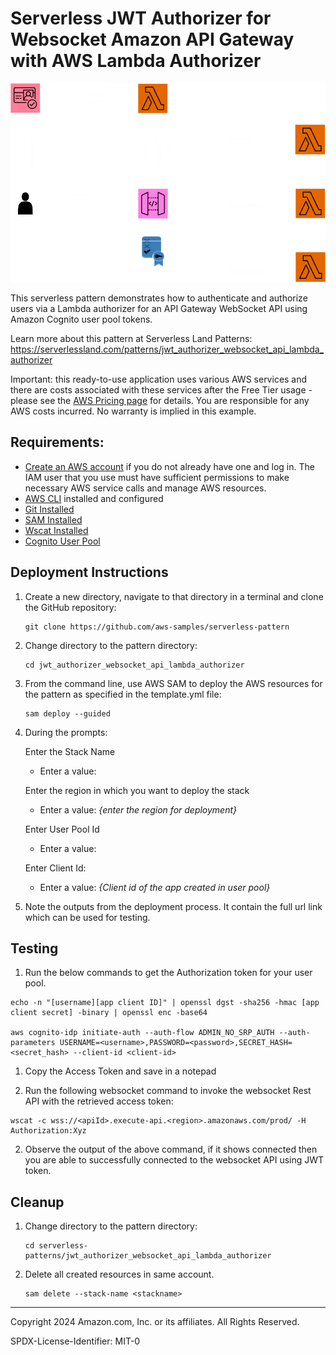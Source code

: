 # Serverless JWT Authorizer for Websocket Amazon API Gateway with AWS Lambda Authorizer
![Concept](./images/flow.png)

This serverless pattern demonstrates how to authenticate and authorize users via a Lambda authorizer for an API Gateway WebSocket API using Amazon Cognito user pool tokens.

Learn more about this pattern at Serverless Land Patterns: https://serverlessland.com/patterns/jwt_authorizer_websocket_api_lambda_authorizer

Important: this ready-to-use application uses various AWS services and there are costs associated with these services after the Free Tier usage - please see the [AWS Pricing page](https://aws.amazon.com/pricing/) for details. You are responsible for any AWS costs incurred. No warranty is implied in this example.

## Requirements:

* [Create an AWS account](https://portal.aws.amazon.com/gp/aws/developer/registration/index.html) if you do not already have one and log in. The IAM user that you use must have sufficient permissions to make necessary AWS service calls and manage AWS resources.
* [AWS CLI](https://docs.aws.amazon.com/cli/latest/userguide/install-cliv2.html) installed and configured 
* [Git Installed](https://git-scm.com/book/en/v2/Getting-Started-Installing-Git)
* [SAM Installed](https://docs.aws.amazon.com/serverless-application-model/latest/developerguide/install-sam-cli.html)
* [Wscat Installed](https://docs.aws.amazon.com/apigateway/latest/developerguide/apigateway-how-to-call-websocket-api-wscat.html)
* [Cognito User Pool](https://docs.aws.amazon.com/cognito/latest/developerguide/cognito-user-identity-pools.html)

## Deployment Instructions

1. Create a new directory, navigate to that directory in a terminal and clone the GitHub repository:
    ``` 
    git clone https://github.com/aws-samples/serverless-pattern
    ```
1. Change directory to the pattern directory:
    ```
    cd jwt_authorizer_websocket_api_lambda_authorizer
    ```
1. From the command line, use AWS SAM to deploy the AWS resources for the pattern as specified in the template.yml file:
    ```
    sam deploy --guided
    ```
1. During the prompts:

   Enter the Stack Name
    - Enter a value:

   Enter the region in which you want to deploy the stack
    - Enter a value: *{enter the region for deployment}*

   Enter User Pool Id
    - Enter a value:

   Enter Client Id:
    - Enter a value: *{Client id of the app created in user pool}*


1. Note the outputs from the deployment process. It contain the full url link which can be used for testing.

## Testing
1. Run the below commands to get the Authorization token for your user pool. 
```   
echo -n "[username][app client ID]" | openssl dgst -sha256 -hmac [app client secret] -binary | openssl enc -base64

aws cognito-idp initiate-auth --auth-flow ADMIN_NO_SRP_AUTH --auth-parameters USERNAME=<username>,PASSWORD=<password>,SECRET_HASH=<secret_hash> --client-id <client-id>
```

1. Copy the Access Token and save in a notepad

1. Run the following websocket command to invoke the websocket Rest API with the retrieved access token:
```
wscat -c wss://<apiId>.execute-api.<region>.amazonaws.com/prod/ -H Authorization:Xyz
```

2. Observe the output of the above command, if it shows connected then you are able to successfully connected to the websocket API using JWT token. 

## Cleanup
 
1. Change directory to the pattern directory:
    ```
    cd serverless-patterns/jwt_authorizer_websocket_api_lambda_authorizer
    ```
1. Delete all created resources in same account.
    ```
    sam delete --stack-name <stackname>
    ```

----
Copyright 2024 Amazon.com, Inc. or its affiliates. All Rights Reserved.

SPDX-License-Identifier: MIT-0

